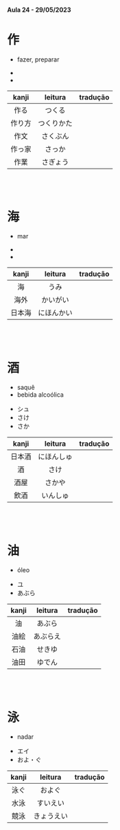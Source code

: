 #### Aula 24 - 29/05/2023


# 作

- fazer, preparar

<ul><li></li><li></li></ul>

| kanji | leitura | tradução |
|:---:|:---:|:---:|
| 作る | つくる |  |
| 作り方 | つくりかた |  |
| 作文 | さくぶん |  |
| 作っ家 | さっか |  |
| 作業 | さぎょう |  |

<br><br>


# 海

- mar

<ul><li></li><li></li></ul>

| kanji | leitura | tradução |
|:---:|:---:|:---:|
| 海 | うみ |  |
| 海外 | かいがい |  |
| 日本海 | にほんかい |  |

<br><br>


# 酒

<ul><li>saquê</li><li>bebida alcoólica</li></ul>

<ul><li>シュ</li><li>さけ</li><li>さか</li></ul>

| kanji | leitura | tradução |
|:---:|:---:|:---:|
| 日本酒 | にほんしゅ |  |
| 酒 | さけ |  |
| 酒屋 | さかや |  |
| 飲酒 | いんしゅ |  |

<br><br>


# 油

- óleo

<ul><li>ユ</li><li>あぶら</li></ul>

| kanji | leitura | tradução |
|:---:|:---:|:---:|
| 油 | あぶら |  |
| 油絵 | あぶらえ |  |
| 石油 | せきゆ |  |
| 油田 | ゆでん |  |

<br><br>


# 泳

- nadar

<ul><li>エイ</li><li>およ・ぐ</li></ul>

| kanji | leitura | tradução |
|:---:|:---:|:---:|
| 泳ぐ | およぐ |  |
| 水泳 | すいえい |  |
| 競泳 | きょうえい |  |